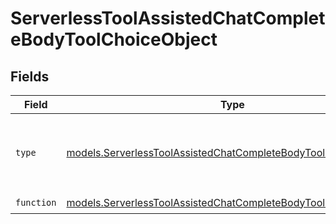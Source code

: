 # ServerlessToolAssistedChatCompleteBodyToolChoiceObject


## Fields

| Field                                                                                                                                    | Type                                                                                                                                     | Required                                                                                                                                 | Description                                                                                                                              |
| ---------------------------------------------------------------------------------------------------------------------------------------- | ---------------------------------------------------------------------------------------------------------------------------------------- | ---------------------------------------------------------------------------------------------------------------------------------------- | ---------------------------------------------------------------------------------------------------------------------------------------- |
| `type`                                                                                                                                   | [models.ServerlessToolAssistedChatCompleteBodyToolChoiceType](../models/serverlesstoolassistedchatcompletebodytoolchoicetype.md)         | :heavy_check_mark:                                                                                                                       | The type of the tool. Currently, only `function` is supported.                                                                           |
| `function`                                                                                                                               | [models.ServerlessToolAssistedChatCompleteBodyToolChoiceFunction](../models/serverlesstoolassistedchatcompletebodytoolchoicefunction.md) | :heavy_check_mark:                                                                                                                       | N/A                                                                                                                                      |